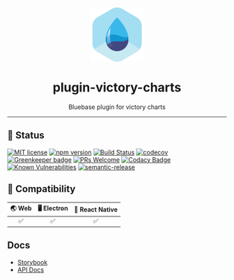  <div align="center">
	<img width=125 height=125 src="assets/common/logo.png">
  <h1>
		plugin-victory-charts
	</h1>
  <p>Bluebase plugin for victory charts</p>
</div>

<hr />

## 🎊 Status

[![MIT license](https://img.shields.io/badge/license-MIT-brightgreen.svg)](http://opensource.org/licenses/MIT)
[![npm version](https://img.shields.io/npm/v/@bluebase/plugin-victory-charts.svg?style=flat)](https://npmjs.org/package/@bluebase/plugin-victory-charts "View this project on npm")
[![Build Status](https://travis-ci.com/BluebaseJS/plugin-victory-charts.svg?branch=master)](https://travis-ci.com/BluebaseJS/plugin-victory-charts)
[![codecov](https://codecov.io/gh/BluebaseJS/plugin-victory-charts/branch/master/graph/badge.svg)](https://codecov.io/gh/BluebaseJS/plugin-victory-charts)
[![Greenkeeper badge](https://badges.greenkeeper.io/BluebaseJS/plugin-victory-charts.svg)](https://greenkeeper.io/) [![PRs Welcome](https://img.shields.io/badge/PRs-welcome-brightgreen.svg)](https://github.com/BluebaseJS/plugin-victory-charts/blob/master/CONTRIBUTING.md)
[![Codacy Badge](https://api.codacy.com/project/badge/Grade/3c79162871414b6aa7c15d1a423adeca)](https://www.codacy.com/app/BluebaseJS/plugin-victory-charts?utm_source=github.com&utm_medium=referral&utm_content=BluebaseJS/plugin-victory-charts&utm_campaign=Badge_Grade)
[![Known Vulnerabilities](https://snyk.io/test/github/BluebaseJS/plugin-victory-charts/badge.svg)](https://snyk.io/test/github/BluebaseJS/plugin-victory-charts)
[![semantic-release](https://img.shields.io/badge/%20%20%F0%9F%93%A6%F0%9F%9A%80-semantic--release-e10079.svg)](https://github.com/semantic-release/semantic-release)

## 🤝 Compatibility

| 🌏 Web | 🖥 Electron | 📱 React Native |
| :----: | :---------: | :-------------: |
|    ✅   |      ✅      |        ✅        |

## Docs

-   [Storybook](https://BluebaseJS.github.io/plugin-victory-charts/storybook/)
-   [API Docs](https://BluebaseJS.github.io/plugin-victory-charts/)
